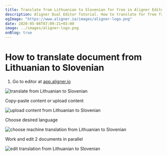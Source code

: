 ```yaml
---
title: Translate from Lithuanian to Slovenian for free in Aligner Editor
description: Aligner Dual Editor Tutorial. How to translate for free from Lithuanian to Slovenian. Aligner is multilingual document management platform. 
ogImage: "https://www.aligner.io/images/aligner-logo.png"
date: 2020-05-06T07:09:21+03:00
image: ../images/aligner-logo.png
onBlog: true
---
```


# How to translate document from Lithuanian to Slovenian

1. Go to editor at [app.aligner.io](https://app.aligner.io "Aligner App web page")

![translate from Lithuanian to Slovenian](../aligner-blank-editor.png "translate from Lithuanian to Slovenian")

Copy-paste content or upload content

![upload content from Lithuanian to Slovenian](../aligner-uploaded-document.png "upload content from Lithuanian to Slovenian")

Choose desired language

![choose machine translation from Lithuanian to Slovenian](../aligner-language-dropdown.png "choose machine translation from Lithuanian to Slovenian")

Work and edit 2 documents in parallel

![edit translation from Lithuanian to Slovenian](../aligner-double-sitded-editor.png "edit translation from Lithuanian to Slovenian")

